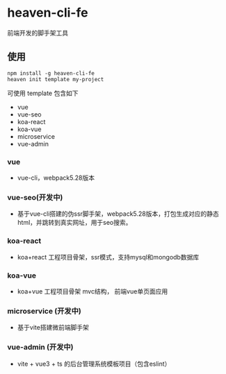 # heaven-cli-fe
前端开发的脚手架工具


## 使用

```
npm install -g heaven-cli-fe
heaven init template my-project
```


可使用 template 包含如下

* vue
* vue-seo
*  koa-react
*  koa-vue
*  microservice
*  vue-admin


###  vue
  * vue-cli，webpack5.28版本

### vue-seo(开发中)
  * 基于vue-cli搭建的伪ssr脚手架，webpack5.28版本，打包生成对应的静态html，并跳转到真实网址，用于seo搜索。

###  koa-react
 * koa+react 工程项目骨架，ssr模式，支持mysql和mongodb数据库

###  koa-vue
  * koa+vue 工程项目骨架 mvc结构， 前端vue单页面应用

###  microservice (开发中)
 *  基于vite搭建微前端脚手架

###  vue-admin (开发中)
 *  vite + vue3 + ts 的后台管理系统模板项目（包含eslint）